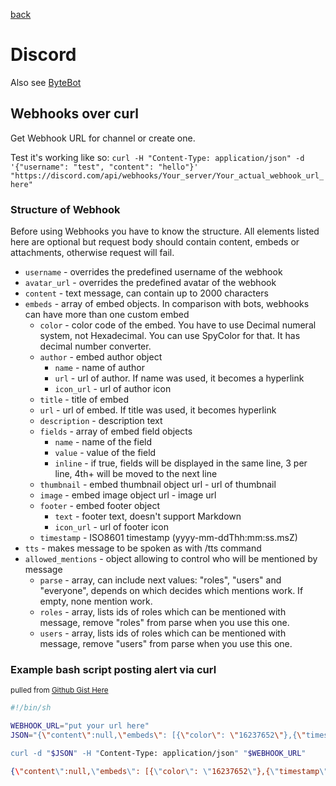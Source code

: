 [back](../README.md)

# Discord
Also see [ByteBot](../ByteBot/README.md)

## Webhooks over curl
Get Webhook URL for channel or create one. 

Test it's working like so: 
`curl -H "Content-Type: application/json" -d '{"username": "test", "content": "hello"}' "https://discord.com/api/webhooks/Your_server/Your_actual_webhook_url_here"`

### Structure of Webhook

Before using Webhooks you have to know the structure. All elements listed here are optional but request body should contain content, embeds or attachments, otherwise request will fail.

* `username` - overrides the predefined username of the webhook
* `avatar_url` - overrides the predefined avatar of the webhook
* `content` - text message, can contain up to 2000 characters
* `embeds` - array of embed objects. In comparison with bots, webhooks can have more than one custom embed
    * `color` - color code of the embed. You have to use Decimal numeral system, not Hexadecimal. You can use SpyColor for that. It has decimal number converter.
    * `author` - embed author object
        * `name` - name of author
        * `url` - url of author. If name was used, it becomes a hyperlink
        * `icon_url` - url of author icon
    * `title` - title of embed
    * `url` - url of embed. If title was used, it becomes hyperlink
    * `description` - description text
    * `fields` - array of embed field objects
        * `name` - name of the field
        * `value` - value of the field
        * `inline` - if true, fields will be displayed in the same line, 3 per line, 4th+ will be moved to the next line
    * `thumbnail` - embed thumbnail object
        url - url of thumbnail
    * `image` - embed image object
        url - image url
    * `footer` - embed footer object
        * `text` - footer text, doesn't support Markdown
        * `icon_url` - url of footer icon
    * `timestamp` - ISO8601 timestamp (yyyy-mm-ddThh:mm:ss.msZ)
* `tts` - makes message to be spoken as with /tts command
* `allowed_mentions` - object allowing to control who will be mentioned by message
    * `parse` - array, can include next values: "roles", "users" and "everyone", depends on which decides which mentions work. If empty, none mention work.
    * `roles` - array, lists ids of roles which can be mentioned with message, remove "roles" from parse when you use this one.
    * `users` - array, lists ids of roles which can be mentioned with message, remove "users" from parse when you use this one.

### Example bash script posting alert via curl
<sub>pulled from <a href="https://gist.github.com/ergusto/f09cd2bb9a9146b5c56f67991e3bfabf">Github Gist Here</a></sub>
```bash
#!/bin/sh

WEBHOOK_URL="put your url here"
JSON="{\"content\":null,\"embeds\": [{\"color\": \"16237652\"},{\"timestamp\": \"YYYY-MM-DDTHH:MM:SS.MSSZ\"},{\"fields\": [{\"name\": \"Grabbed Movie\",\"value\": \"$radarr_movie_title\"},{\"name\": \"Release Name\",\"value\": \"$radarr_release_title\"},{\"name\": \"Quality\",\"value\": \"$radarr_release_quality\",\"inline\": true},{\"name\": \"Source\",\"value\": \"$radarr_release_indexer\",\"inline\": true},{\"name\": \"Size\",\"value\": \"$radarr_release_size\"}]}]}\"

curl -d "$JSON" -H "Content-Type: application/json" "$WEBHOOK_URL"
```

```json
{\"content\":null,\"embeds\": [{\"color\": \"16237652\"},{\"timestamp\": \"YYYY-MM-DDTHH:MM:SS.MSSZ\"},{\"fields\": [{\"name\": \"Begining Backup\",\"value\": \"$radarr_movie_title\"}]}\"
```
